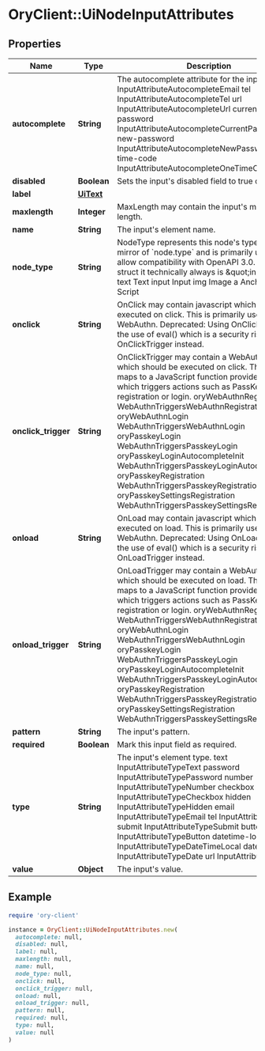 # OryClient::UiNodeInputAttributes

## Properties

| Name | Type | Description | Notes |
| ---- | ---- | ----------- | ----- |
| **autocomplete** | **String** | The autocomplete attribute for the input. email InputAttributeAutocompleteEmail tel InputAttributeAutocompleteTel url InputAttributeAutocompleteUrl current-password InputAttributeAutocompleteCurrentPassword new-password InputAttributeAutocompleteNewPassword one-time-code InputAttributeAutocompleteOneTimeCode | [optional] |
| **disabled** | **Boolean** | Sets the input&#39;s disabled field to true or false. |  |
| **label** | [**UiText**](UiText.md) |  | [optional] |
| **maxlength** | **Integer** | MaxLength may contain the input&#39;s maximum length. | [optional] |
| **name** | **String** | The input&#39;s element name. |  |
| **node_type** | **String** | NodeType represents this node&#39;s types. It is a mirror of &#x60;node.type&#x60; and is primarily used to allow compatibility with OpenAPI 3.0.  In this struct it technically always is \&quot;input\&quot;. text Text input Input img Image a Anchor script Script |  |
| **onclick** | **String** | OnClick may contain javascript which should be executed on click. This is primarily used for WebAuthn.  Deprecated: Using OnClick requires the use of eval() which is a security risk. Use OnClickTrigger instead. | [optional] |
| **onclick_trigger** | **String** | OnClickTrigger may contain a WebAuthn trigger which should be executed on click.  The trigger maps to a JavaScript function provided by Ory, which triggers actions such as PassKey registration or login. oryWebAuthnRegistration WebAuthnTriggersWebAuthnRegistration oryWebAuthnLogin WebAuthnTriggersWebAuthnLogin oryPasskeyLogin WebAuthnTriggersPasskeyLogin oryPasskeyLoginAutocompleteInit WebAuthnTriggersPasskeyLoginAutocompleteInit oryPasskeyRegistration WebAuthnTriggersPasskeyRegistration oryPasskeySettingsRegistration WebAuthnTriggersPasskeySettingsRegistration | [optional] |
| **onload** | **String** | OnLoad may contain javascript which should be executed on load. This is primarily used for WebAuthn.  Deprecated: Using OnLoad requires the use of eval() which is a security risk. Use OnLoadTrigger instead. | [optional] |
| **onload_trigger** | **String** | OnLoadTrigger may contain a WebAuthn trigger which should be executed on load.  The trigger maps to a JavaScript function provided by Ory, which triggers actions such as PassKey registration or login. oryWebAuthnRegistration WebAuthnTriggersWebAuthnRegistration oryWebAuthnLogin WebAuthnTriggersWebAuthnLogin oryPasskeyLogin WebAuthnTriggersPasskeyLogin oryPasskeyLoginAutocompleteInit WebAuthnTriggersPasskeyLoginAutocompleteInit oryPasskeyRegistration WebAuthnTriggersPasskeyRegistration oryPasskeySettingsRegistration WebAuthnTriggersPasskeySettingsRegistration | [optional] |
| **pattern** | **String** | The input&#39;s pattern. | [optional] |
| **required** | **Boolean** | Mark this input field as required. | [optional] |
| **type** | **String** | The input&#39;s element type. text InputAttributeTypeText password InputAttributeTypePassword number InputAttributeTypeNumber checkbox InputAttributeTypeCheckbox hidden InputAttributeTypeHidden email InputAttributeTypeEmail tel InputAttributeTypeTel submit InputAttributeTypeSubmit button InputAttributeTypeButton datetime-local InputAttributeTypeDateTimeLocal date InputAttributeTypeDate url InputAttributeTypeURI |  |
| **value** | **Object** | The input&#39;s value. | [optional] |

## Example

```ruby
require 'ory-client'

instance = OryClient::UiNodeInputAttributes.new(
  autocomplete: null,
  disabled: null,
  label: null,
  maxlength: null,
  name: null,
  node_type: null,
  onclick: null,
  onclick_trigger: null,
  onload: null,
  onload_trigger: null,
  pattern: null,
  required: null,
  type: null,
  value: null
)
```

